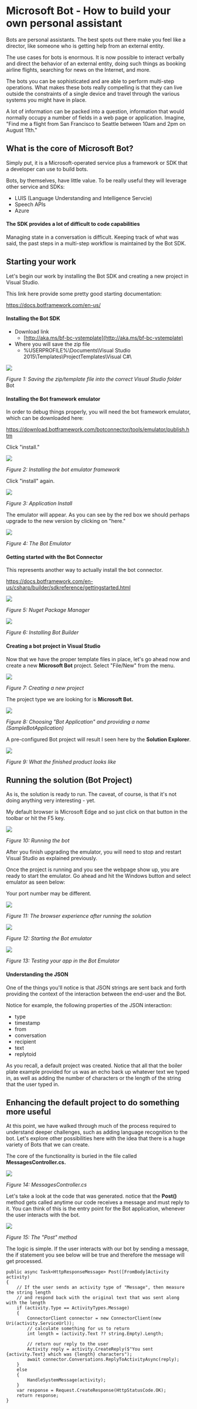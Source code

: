 # Microsoft Bot - How to build your own personal assistant

Bots are personal assistants. The best spots out there make you feel like a director, like someone who is getting help from an external entity.

The use cases for bots is enormous. It is now possible to interact  verbally and direct the behavior of an external entity, doing such things as booking airline flights, searching for news on the Internet, and more.

The bots you can be sophisticated and are able to perform multi-step operations. What makes these bots really compelling is that they can live outside the constraints of a single device and travel through the various systems you might have in place.

A lot of information can be packed into a question, information that would normally occupy a number of fields in a web page or application. Imagine, "Find me a flight from San Francisco to Seattle between 10am and 2pm on August 11th."

## What is the core of Microsoft Bot?

Simply put, it is a Microsoft-operated service plus a framework or SDK that a developer can use to build bots.

Bots, by themselves, have little value. To be really useful they will leverage other service and SDKs:
- LUIS (Language Understanding and Intelligence Servcie)
- Speech APIs
- Azure

#### The SDK provides a lot of difficult to code capabilities

Managing state in a conversation is difficult. Keeping track of what was said, the past steps in a multi-step workflow is maintained by the Bot SDK.

## Starting your work

Let's begin our work by installing the Bot SDK and creating a new project in Visual Studio.

This link here provide some pretty good starting documentation:

https://docs.botframework.com/en-us/

#### Installing the Bot SDK

- Download link
	- [http://aka.ms/bf-bc-vstemplate](http://aka.ms/bf-bc-vstemplate)
- Where you will save the zip file
	- %USERPROFILE%\Documents\Visual Studio 2015\Templates\ProjectTemplates\Visual C#\

![](./images/snap0001.png)

_Figure 1:  Saving the zip/template file into the correct Visual Studio folder_
Bot

#### Installing the Bot framework emulator

In order to debug things properly, you will need the bot framework emulator, which can be downloaded here:

https://download.botframework.com/botconnector/tools/emulator/publish.htm

Click "install."

![](./images/snap0007.png)

_Figure 2:  Installing the bot emulator framework_

Click "install" again.

![](./images/snap0008.png)

_Figure 3:  Application Install_

The emulator will appear. As you can see by the red box we should perhaps upgrade to the new version by clicking on "here."

![](./images/snap0009.png)

_Figure 4:  The Bot Emulator_

#### Getting started with the Bot Connector

This represents another way to actually install the bot connector.

https://docs.botframework.com/en-us/csharp/builder/sdkreference/gettingstarted.html

![](./images/snap0005.png)

_Figure 5:  Nuget Package Manager_

![](./images/snap0006.png)

_Figure 6:  Installing Bot Builder_

#### Creating a bot project in Visual Studio

Now that we have the proper template files in place, let's go ahead now and create a new **Microsoft Bot** project. Select "File/New" from the menu.

![](./images/snap0002.png)

_Figure 7:  Creating a new project_

The project type we are looking for is **Microsoft Bot.**

![](./images/snap0003.png)

_Figure 8:  Choosing "Bot Application" and providing a name (SampleBotApplication)_

A pre-configured Bot project will result I seen here by the **Solution Explorer**.

![](./images/snap0004.png)

_Figure 9:  What the finished product looks like_

## Running the solution (Bot Project)

As is, the solution is ready to run. The caveat, of course, is that it's not doing anything very interesting - yet.

My default browser is Microsoft Edge and so just click on that button in the toolbar or hit the F5 key.

![](./images/snap0011.png)

_Figure 10: Running the bot_

After you finish upgrading the emulator, you will need to stop and restart Visual Studio as explained previously.

Once the project is running and you see the webpage show up, you are ready to start the emulator. Go ahead and hit the Windows button and select emulator as seen below:

Your port number may be different.

![](./images/snap0012.png)

_Figure 11: The browser experience after running the solution_

![](./images/snap0013.png)

_Figure 12:  Starting the Bot emulator_

![](./images/snap0014.png)

_Figure 13:  Testing your app in the Bot Emulator_

#### Understanding the JSON

One of the things you'll notice is that JSON strings are sent back and forth providing the context of the interaction between the end-user and the Bot. 

Notice for example, the following properties of the JSON interaction:

- type
- timestamp
- from
- conversation
- recipient
- text
- replytoid

As you recall, a default project was created. Notice that all that the boiler plate example provided for us was an echo back up whatever text we typed in, as well as adding the number of characters or the length of the string that the user typed in.

## Enhancing the default project to do something more useful

At this point, we have walked through much of the process required to understand deeper challenges, such as adding language recognition to the bot. Let's explore other possibilities here with the idea that there is a huge variety of Bots that we can create.

The core of the functionality is buried in the file called **MessagesController.cs.**

![](./images/snap0015.png)

_Figure 14:  MessagesController.cs_

Let's take a look at the code that was generated. notice that the **Post()** method gets called anytime our code receives a message and must reply to it. You can think of this is the entry point for the Bot application, whenever the user interacts with the bot.

![](./images/snap0016.png)

_Figure 15:  The "Post" method_

The logic is simple. If the user interacts with our bot by sending a message,  the if statement you see below will be true and therefore the message will get processed.

	public async Task<HttpResponseMessage> Post([FromBody]Activity activity)
	{
        // If the user sends an activity type of "Message", then measure the string length
        // and respond back with the original text that was sent along with the length
	    if (activity.Type == ActivityTypes.Message)
	    {
	        ConnectorClient connector = new ConnectorClient(new Uri(activity.ServiceUrl));
	        // calculate something for us to return
	        int length = (activity.Text ?? string.Empty).Length;
	
	        // return our reply to the user
	        Activity reply = activity.CreateReply($"You sent {activity.Text} which was {length} characters");
	        await connector.Conversations.ReplyToActivityAsync(reply);
	    }
	    else
	    {
	        HandleSystemMessage(activity);
	    }
	    var response = Request.CreateResponse(HttpStatusCode.OK);
	    return response;
	}

